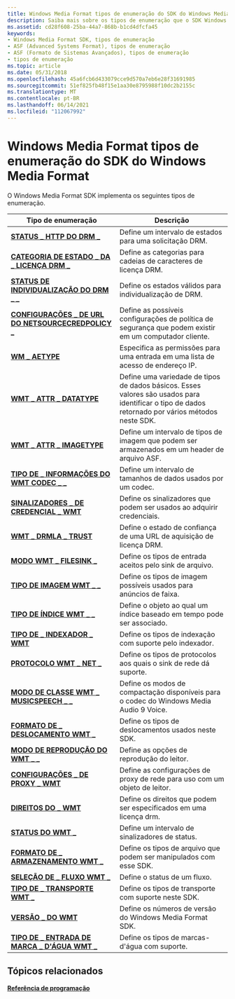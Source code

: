 ```yaml
---
title: Windows Media Format tipos de enumeração do SDK do Windows Media Format
description: Saiba mais sobre os tipos de enumeração que o SDK Windows Media Format implementa, como DRM_HTTP_STATUS e DRM_LICENSE_STATE_CATEGORY.
ms.assetid: cd28f608-25ba-44a7-868b-b1cd4dfcfa45
keywords:
- Windows Media Format SDK, tipos de enumeração
- ASF (Advanced Systems Format), tipos de enumeração
- ASF (Formato de Sistemas Avançados), tipos de enumeração
- tipos de enumeração
ms.topic: article
ms.date: 05/31/2018
ms.openlocfilehash: 45a6fcb6d433079cce9d570a7eb6e28f31691985
ms.sourcegitcommit: 51ef825fb48f15e1aa30e8795988f10dc2b2155c
ms.translationtype: MT
ms.contentlocale: pt-BR
ms.lasthandoff: 06/14/2021
ms.locfileid: "112067992"
---
```

# <a name="windows-media-format-sdk-enumeration-types"></a>Windows Media Format tipos de enumeração do SDK do Windows Media Format

O Windows Media Format SDK implementa os seguintes tipos de enumeração.



| Tipo de enumeração                                                               | Descrição                                                                                                                      |
|--------------------------------------------------------------------------------|----------------------------------------------------------------------------------------------------------------------------------|
| [**STATUS \_ HTTP DO DRM \_**](drm-http-status.md)                                   | Define um intervalo de estados para uma solicitação DRM.                                                                                     |
| [**CATEGORIA DE ESTADO \_ DA \_ LICENÇA DRM \_**](drm-license-state-category.md)            | Define as categorias para cadeias de caracteres de licença DRM.                                                                                  |
| [**STATUS DE INDIVIDUALIZAÇÃO DO DRM \_ \_**](drm-individualization-status.md)         | Define os estados válidos para individualização de DRM.                                                                              |
| [**CONFIGURAÇÕES \_ DE URL DO NETSOURCECREDPOLICY \_**](/previous-versions/windows/desktop/api/wmsinternaladminnetsource/ne-wmsinternaladminnetsource-netsource_urlcredpolicy_settings) | Define as possíveis configurações de política de segurança que podem existir em um computador cliente.                                                   |
| [**WM \_ AETYPE**](/previous-versions/windows/desktop/api/Wmsdkidl/ne-wmsdkidl-wm_aetype)                                                | Especifica as permissões para uma entrada em uma lista de acesso de endereço IP.                                                             |
| [**WMT \_ ATTR \_ DATATYPE**](/previous-versions/windows/desktop/api/Wmsdkidl/ne-wmsdkidl-wmt_attr_datatype)                               | Define uma variedade de tipos de dados básicos. Esses valores são usados para identificar o tipo de dados retornado por vários métodos neste SDK. |
| [**WMT \_ ATTR \_ IMAGETYPE**](/previous-versions/windows/desktop/api/Wmsdkidl/ne-wmsdkidl-wmt_attr_imagetype)                             | Define um intervalo de tipos de imagem que podem ser armazenados em um header de arquivo ASF.                                                         |
| [**TIPO DE \_ INFORMAÇÕES DO WMT CODEC \_ \_**](/previous-versions/windows/desktop/api/Wmsdkidl/ne-wmsdkidl-wmt_codec_info_type)                          | Define um intervalo de tamanhos de dados usados por um codec.                                                                                   |
| [**SINALIZADORES \_ DE CREDENCIAL \_ WMT**](/previous-versions/windows/desktop/api/Wmsdkidl/ne-wmsdkidl-wmt_credential_flags)                         | Define os sinalizadores que podem ser usados ao adquirir credenciais.                                                                   |
| [**WMT \_ DRMLA \_ TRUST**](/previous-versions/windows/desktop/api/wmsdkidl/ne-wmsdkidl-wmt_drmla_trust)                                   | Define o estado de confiança de uma URL de aquisição de licença DRM.                                                                        |
| [**MODO WMT \_ FILESINK \_**](/previous-versions/windows/desktop/api/wmsdkidl/ne-wmsdkidl-wmt_filesink_mode)                               | Define os tipos de entrada aceitos pelo sink de arquivo.                                                                            |
| [**TIPO DE IMAGEM WMT \_ \_**](/previous-versions/windows/desktop/api/Wmsdkidl/ne-wmsdkidl-wmt_image_type)                                     | Define os tipos de imagem possíveis usados para anúncios de faixa.                                                                            |
| [**TIPO DE ÍNDICE WMT \_ \_**](/previous-versions/windows/desktop/api/wmsdkidl/ne-wmsdkidl-wmt_index_type)                                     | Define o objeto ao qual um índice baseado em tempo pode ser associado.                                                              |
| [**TIPO DE \_ INDEXADOR \_ WMT**](/previous-versions/windows/desktop/api/wmsdkidl/ne-wmsdkidl-wmt_indexer_type)                                 | Define os tipos de indexação com suporte pelo indexador.                                                                          |
| [**PROTOCOLO WMT \_ NET \_**](/previous-versions/windows/desktop/api/Wmsdkidl/ne-wmsdkidl-wmt_net_protocol)                                 | Define os tipos de protocolos aos quais o sink de rede dá suporte.                                                                   |
| [**MODO DE CLASSE WMT \_ MUSICSPEECH \_ \_**](/previous-versions/windows/desktop/api/wmsdkidl/ne-wmsdkidl-wmt_musicspeech_class_mode)            | Define os modos de compactação disponíveis para o codec do Windows Media Audio 9 Voice.                                                |
| [**FORMATO DE \_ DESLOCAMENTO WMT \_**](/previous-versions/windows/desktop/api/wmsdkidl/ne-wmsdkidl-wmt_offset_format)                               | Define os tipos de deslocamentos usados neste SDK.                                                                                   |
| [**MODO DE REPRODUÇÃO DO WMT \_ \_**](/previous-versions/windows/desktop/api/Wmsdkidl/ne-wmsdkidl-wmt_play_mode)                                       | Define as opções de reprodução do leitor.                                                                                      |
| [**CONFIGURAÇÕES \_ DE PROXY \_ WMT**](/previous-versions/windows/desktop/api/Wmsdkidl/ne-wmsdkidl-wmt_proxy_settings)                             | Define as configurações de proxy de rede para uso com um objeto de leitor.                                                                 |
| [**DIREITOS DO \_ WMT**](/previous-versions/windows/desktop/api/Wmsdkidl/ne-wmsdkidl-wmt_rights)                                              | Define os direitos que podem ser especificados em uma licença drm.                                                                       |
| [**STATUS DO WMT \_**](/previous-versions/windows/desktop/api/Wmsdkidl/ne-wmsdkidl-wmt_status)                                              | Define um intervalo de sinalizadores de status.                                                                                                 |
| [**FORMATO DE \_ ARMAZENAMENTO WMT \_**](/previous-versions/windows/desktop/api/wmsdkidl/ne-wmsdkidl-wmt_storage_format)                             | Define os tipos de arquivo que podem ser manipulados com esse SDK.                                                                    |
| [**SELEÇÃO DE \_ FLUXO WMT \_**](/previous-versions/windows/desktop/api/Wmsdkidl/ne-wmsdkidl-wmt_stream_selection)                         | Define o status de um fluxo.                                                                                                  |
| [**TIPO DE \_ TRANSPORTE WMT \_**](/previous-versions/windows/desktop/api/wmsdkidl/ne-wmsdkidl-wmt_transport_type)                             | Define os tipos de transporte com suporte neste SDK.                                                                               |
| [**VERSÃO \_ DO WMT**](/previous-versions/windows/desktop/api/Wmsdkidl/ne-wmsdkidl-wmt_version)                                            | Define os números de versão do Windows Media Format SDK.                                                                     |
| [**TIPO DE \_ ENTRADA DE MARCA \_ D'ÁGUA WMT \_**](/previous-versions/windows/desktop/api/wmsdkidl/ne-wmsdkidl-wmt_watermark_entry_type)                | Define os tipos de marcas-d'água com suporte.                                                                                       |



 

## <a name="related-topics"></a>Tópicos relacionados

<dl> <dt>

[**Referência de programação**](programming-reference.md)
</dt> </dl>

 

 




